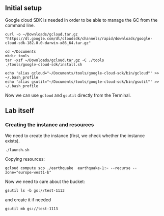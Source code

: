 ## Initial setup
Google cloud SDK is needed in order to be able to manage the GC from the command line.
```
curl -o ~/Downloads/gcloud.tar.gz "https://dl.google.com/dl/cloudsdk/channels/rapid/downloads/google-cloud-sdk-182.0.0-darwin-x86_64.tar.gz"

cd ~/Documents
mkdir tools
tar -xzf ~/Downloads/gcloud.tar.gz -C ./tools
./tools/google-cloud-sdk/install.sh 

echo 'alias gcloud="~/Documents/tools/google-cloud-sdk/bin/gcloud"' >> ~/.bash_profile 
echo 'alias gsutil="~/Documents/tools/google-cloud-sdk/bin/gsutil"' >> ~/.bash_profile
```
Now we can use ```gcloud``` and ```gsutil``` directly from the Terminal.

## Lab itself
### Creating the instance and resources
We need to create the instance (first, we check whether the instance exists).
```
./launch.sh
```
Copying resources:
```
gcloud compute scp ./earthquake  earthquake-1:~ --recurse --zone="europe-west1-b"
```
Now we need to care about the bucket:
```
gsutil ls -b gs://test-1113
```
and create it if needed
```
gsutil mb gs://test-1113
```
